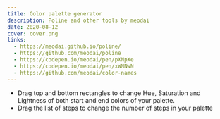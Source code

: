 ```yaml
---
title: Color palette generator
description: Poline and other tools by meodai
date: 2020-08-12
cover: cover.png
links:
  - https://meodai.github.io/poline/
  - https://github.com/meodai/poline
  - https://codepen.io/meodai/pen/pXNpXe
  - https://codepen.io/meodai/pen/xWNNwN
  - https://github.com/meodai/color-names
---
```


<script setup>
import ColorPalette from './ColorPalette.vue'
</script>

<client-only>
  <color-palette id="palette" class="max-w-58ch rounded-2xl overflow-hidden" />
  <div class="mt-4 max-w-20">
    <save-svg svg="palette" />
  </div>
</client-only>

- Drag top and bottom rectangles to change Hue, Saturation and Lightness of both start and end colors of your palette.
- Drag the list of steps to change the number of steps in your palette
